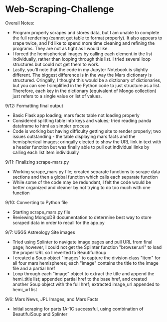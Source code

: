 # Web-Scraping-Challenge

Overall Notes:
- Program properly scrapes and stores data, but I am unable to complete the full rendering (cannot get table to format properly).  It also appears to srape twice, and I'd like to spend more time cleaning and refining the programs.  They are not as tight as I would like. 
- I forced the hemispherical images by calling each element in the list individually, rather than looping through this list.  I tried several loop structures but could not get them to work.
- Lastly, you'll note that the code in my Jupyter Notebook is slightly different.  The biggest difference is in the way the Mars dictionary is structured.  Oringally, I thought this would be a dictionary of dictionaries, but you can see I simplified in the Python code to just structure as a list.  Therefore, each key in the dictionary (equivalent of Mongo collection) just refers to a single value or list of values.  


9/12:  Formatting final output
- Basic Flask app loading; mars facts table not loading properly
- Considered splitting table into keys and values;  tried reading panda dataframe to html as simpler process
- Code is working but having difficulty getting site to render properly; two issues outstanding - the table displaying mars.facts and the hemispherical images; oringally elected to show the URL link in text with a header function but was finally able to pull out individual links by calling each list item individually

9/11:  Finalizing scrape-mars.py
- Working scrape_mars.py file; created separate functions to scrape data sections and then a global function which calls each separate function
- While some of the code may be redundant, I felt the code would be better organized and cleaner by not trying to do too much with one function

9/10:  Converting to Python file
- Starting scrape_mars.py file
- Reviewing MongoDB documentation to determine best way to store scraped data in order to recall for the app.py

9/7:  USGS Astreology Site images
- Tried using Splinter to navigate image pages and pull URL from final page; however, I could not get the Splinter function "browser.url" to load the proper URL so I reverted to BeautifulSoup 
- I created a Soup object "images" to capture the division class "item" for all four mars hemispheres; each "image" contains the title to the image file and a partial href
- Loop through each "image" object to extract the title and append the hemi_title list; appended partial href to the base href, and created another Soup object with the full href; extracted image_url appended to hemi_url list

9/6:  Mars News, JPL Images, and Mars Facts
- Initial scraping for parts 1A-1C successful, using combination of BeautifulSoup and Splinter